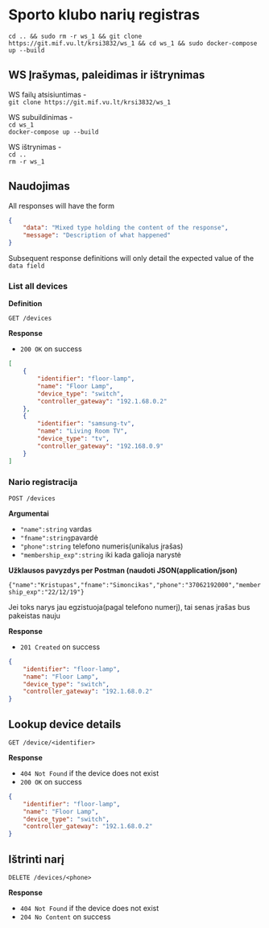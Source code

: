 # Sporto klubo narių registras
```cd .. && sudo rm -r ws_1 && git clone https://git.mif.vu.lt/krsi3832/ws_1 && cd ws_1 && sudo docker-compose up --build```
## WS Įrašymas, paleidimas ir ištrynimas

WS failų atsisiuntimas - <br />
```git clone https://git.mif.vu.lt/krsi3832/ws_1```

WS subuildinimas -<br />
```cd ws_1```<br />
```docker-compose up --build```  

WS ištrynimas -<br />
```cd ..```<br />
```rm -r ws_1```

## Naudojimas

All responses will have the form

```json
{
    "data": "Mixed type holding the content of the response",
    "message": "Description of what happened"
}
```

Subsequent response definitions will only detail the expected value of the `data field`

### List all devices

**Definition**

`GET /devices`

**Response**

- `200 OK` on success

```json
[
    {
        "identifier": "floor-lamp",
        "name": "Floor Lamp",
        "device_type": "switch",
        "controller_gateway": "192.1.68.0.2"
    },
    {
        "identifier": "samsung-tv",
        "name": "Living Room TV",
        "device_type": "tv",
        "controller_gateway": "192.168.0.9"
    }
]
```

### Nario registracija


`POST /devices`

**Argumentai**

- `"name":string` vardas
- `"fname":string`pavardė
- `"phone":string` telefono numeris(unikalus įrašas)
- `"membership_exp":string` iki kada galioja narystė

**Užklausos pavyzdys per Postman (naudoti JSON(application/json)**

```{"name":"Kristupas","fname":"Simoncikas","phone":"37062192000","membership_exp":"22/12/19"}```

Jei toks narys jau egzistuoja(pagal telefono numerį), tai senas įrašas bus pakeistas nauju

**Response**

- `201 Created` on success

```json
{
    "identifier": "floor-lamp",
    "name": "Floor Lamp",
    "device_type": "switch",
    "controller_gateway": "192.1.68.0.2"
}
```

## Lookup device details

`GET /device/<identifier>`

**Response**

- `404 Not Found` if the device does not exist
- `200 OK` on success

```json
{
    "identifier": "floor-lamp",
    "name": "Floor Lamp",
    "device_type": "switch",
    "controller_gateway": "192.1.68.0.2"
}
```

## Ištrinti narį

`DELETE /devices/<phone>`

**Response**

- `404 Not Found` if the device does not exist
- `204 No Content` on success
